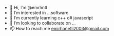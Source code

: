 - 👋 Hi, I’m @emrhntl
- 👀 I’m interested in ...software
- 🌱 I’m currently learning 
c++
c#
javascript
- 💞️ I’m looking to collaborate on ...
- 📫 How to reach me 
emirhanetli2003@gmail.com
<!---
emrhntl/emrhntl is a ✨ special ✨ repository because its `README.md` (this file) appears on your GitHub profile.
You can click the Preview link to take a look at your changes.
--->
